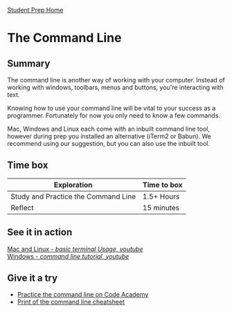 [Student Prep Home](README.md)  

# The Command Line

## Summary
The command line is another way of working with your computer. Instead of working with windows, toolbars, menus and buttons, you're interacting with text.

Knowing how to use your command line will be vital to your success as a programmer. Fortunately for now you only need to know a few commands.

Mac, Windows and Linux each come with an inbuilt command line tool, however during prep you installed an alternative (iTerm2 or Babun). We recommend using our suggestion, but you can also use the inbuilt tool. 

## Time box

Exploration | Time to box |
------------|----------|
Study and Practice the Command Line | 1.5+ Hours
Reflect  | 15 minutes |

## See it in action 
[Mac and Linux - _basic terminal Usage, youtube_](https://www.youtube.com/watch?v=jDINUSK7rXE&list=PLoYCgNOIyGAB_8_iq1cL8MVeun7cB6eNc&index=16)  
[Windows - _command line tutorial, youtube_](https://www.youtube.com/watch?v=MBBWVgE0ewk)


## Give it a try
- [Practice the command line on Code Academy](https://www.codecademy.com/learn/learn-the-command-line)
- [Print of the command line cheatsheet](https://www.git-tower.com/blog/command-line-cheat-sheet/)
